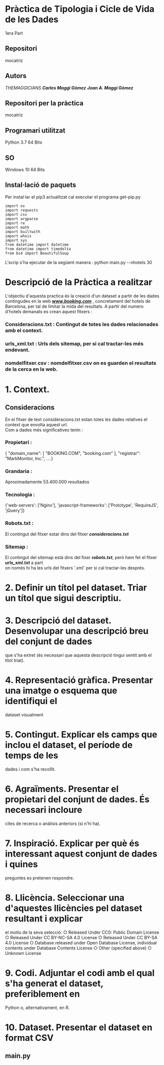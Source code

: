 # Pràctica de Tipologia i Cicle de Vida de les Dades
1era Part
## Repositori
mocatriz
## Autors
*THEMAGGICIANS* 
***Carles Maggi Gómez*** 
***Joan A. Maggi Gómez*** 
## Repositori per la  pràctica
mocatriz 
## Programari utilitzat
Python 3.7 64 Bits
## SO
Windows 10 64 Bits
## Instal·lació de paquets
Per instal·lar el pip3 actualitzat cal executar el programa get-pip.py
```
import os
import requests
import csv
import argparse
import re
import math
import builtwith
import whois
import sys
from datetime import datetime
from datetime import timedelta
from bs4 import BeautifulSoup
```
L'scrip s'ha ejecutar de la següent manera : python main.py --nhotels 30

# Descripció de la Pràctica a realitzar
L'objectiu d'aquesta practica és la creació d'un dataset a partir de les dades
contingudes en la web ***www.booking.com*** , concretament del hotels de Barcelona,
per tal de limitar la mida del resultats.
A partir del numero d'hotels demanats es crean aquest fitxers :

### Consideracions.txt 	: Contingut de totes les dades relacionades amb el context.  
### urls_xml.txt		: Urls dels sitemap, per si cal tractar-les més endevant.
### nomdelfitxer.csv	: nomdelfitxer.csv on es guarden el resultats de la cerca en la web. 


# 1. Context.
## Consideracions
En el fitxer de text consideracions.txt estan totes les dades relatives el context que envolta aquest url.  
Com a dades més significatives tenin :
### Propietari :
{  "domain_name": [    "BOOKING.COM",    "booking.com"  ], "registrar": "MarkMonitor, Inc.", ....}
### Grandaria  :
Aproximadamente 53.400.000 resultados
### Tecnologia :
{'web-servers': ['Nginx'], 'javascript-frameworks': ['Prototype', 'RequireJS', 'jQuery']}
### Robots.txt :
El contingut del fitxer estar dins del fitxer ***consideracions.txt***
### Sitemap    :
El contingut del sitemap està dins del fixer ***robots.txt***, però hem fet el fitxer ***urls_xml.txt*** a part  
on només hi ha les urls del fitxers '.xml' per si cal tractar-les després.	


# 2. Definir un títol pel dataset. Triar un títol que sigui descriptiu.
# 3. Descripció del dataset. Desenvolupar una descripció breu del conjunt de dades
que s'ha extret (és necessari que aquesta descripció tingui sentit amb el títol
triat).
# 4. Representació gràfica. Presentar una imatge o esquema que identifiqui el
dataset visualment
# 5. Contingut. Explicar els camps que inclou el dataset, el període de temps de les
dades i com s'ha recollit.
# 6. Agraïments. Presentar el propietari del conjunt de dades. És necessari incloure
cites de recerca o anàlisis anteriors (si n'hi ha).
# 7. Inspiració. Explicar per què és interessant aquest conjunt de dades i quines
preguntes es pretenen respondre.
# 8. Llicència. Seleccionar una d'aquestes llicències pel dataset resultant i explicar
el motiu de la seva selecció:
○ Released Under CC0: Public Domain License
○ Released Under CC BY-NC-SA 4.0 License
○ Released Under CC BY-SA 4.0 License
○ Database released under Open Database License, individual contents
under Database Contents License
○ Other (specified above)
○ Unknown License
# 9. Codi. Adjuntar el codi amb el qual s'ha generat el dataset, preferiblement en
Python o, alternativament, en R.
# 10. Dataset. Presentar el dataset en format CSV







## main.py





